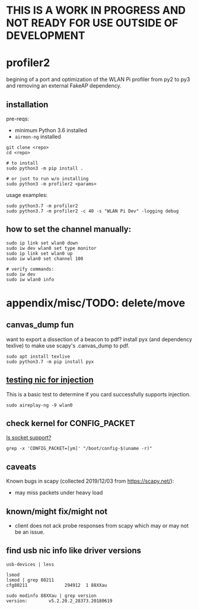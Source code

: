 # THIS IS A WORK IN PROGRESS AND NOT READY FOR USE OUTSIDE OF DEVELOPMENT

# profiler2

begining of a port and optimization of the WLAN Pi profiler from py2 to py3 and removing an external FakeAP dependency.

## installation

pre-reqs:

- minimum Python 3.6 installed
- `airmon-ng` installed

```
git clone <repo>
cd <repo>

# to install
sudo python3 -m pip install .

# or just to run w/o installing
sudo python3 -m profiler2 <params>
```

usage examples:

```
sudo python3.7 -m profiler2 
sudo python3.7 -m profiler2 -c 40 -s "WLAN Pi Dev" -logging debug
```

## how to set the channel manually:

```
sudo ip link set wlan0 down
sudo iw dev wlan0 set type monitor
sudo ip link set wlan0 up
sudo iw wlan0 set channel 100

# verify commands:
sudo iw dev
sudo iw wlan0 info
```

# appendix/misc/TODO: delete/move

## canvas_dump fun

want to export a dissection of a beacon to pdf? install pyx (and dependency texlive) to make use scapy's .canvas_dump to pdf.

```
sudo apt install texlive
sudo python3.7 -m pip install pyx
```

## [testing nic for injection](https://www.aircrack-ng.org/~~V/doku.php?id=injection_test)

This is a basic test to determine if you card successfully supports injection.

```
sudo aireplay-ng -9 wlan0
```

## check kernel for CONFIG_PACKET

[Is socket support?](https://unix.stackexchange.com/questions/72519/how-do-i-check-if-i-have-packet-socket-support-enabled-in-my-distros-kernel)

```
grep -x 'CONFIG_PACKET=[ym]' "/boot/config-$(uname -r)"
```

## caveats 

Known bugs in scapy (collected 2019/12/03 from https://scapy.net/):

- may miss packets under heavy load

## known/might fix/might not

- client does not ack probe responses from scapy which may or may not be an issue.

## find usb nic info like driver versions

```
usb-devices | less

lsmod
lsmod | grep 80211
cfg80211              294912  1 88XXau

sudo modinfo 88XXau | grep version
version:        v5.2.20.2_28373.20180619
```
